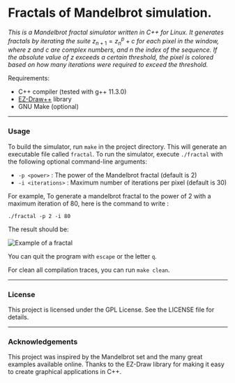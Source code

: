 # Fractals of Mandelbrot simulation.
_This is a Mandelbrot fractal simulator written in C++ for Linux. It generates fractals by iterating the suite_ $z_{n+1} = z_n^p + c$ _for each pixel in the window, where_ $z$ _and_ $c$ _are complex numbers, and_ $n$ _the index of the sequence. If the absolute value of_ $z$ _exceeds a certain threshold, the pixel is colored based on how many iterations were required to exceed the threshold._

Requirements:

- C++ compiler (tested with g++ 11.3.0)
- [EZ-Draw++](http://eric.remy3.free.fr/EZ-Draw++/EZ-Draw++-1.2-6/html/index.html) library
- GNU Make (optional)

---

### Usage

To build the simulator, run ```make``` in the project directory. This will generate an executable file called ```fractal```. To run the simulator, execute ```./fractal``` with the following optional command-line arguments:

- ```-p <power>``` : The power of the Mandelbrot fractal (default is 2)
- ```-i <iterations>``` : Maximum number of iterations per pixel (default is 30)

For example, To generate a mandelbrot fractal to the power of 2 with a maximum iteration of 80, here is the command to write :

```./fractal -p 2 -i 80```

The result should be:

![Example of a fractal](/images/exampleFractal.png)

You can quit the program with ```escape``` or the letter ```q```.

For clean all compilation traces, you can run ```make clean```.

---

### License

This project is licensed under the GPL License. See the LICENSE file for details.

---

### Acknowledgements

This project was inspired by the Mandelbrot set and the many great examples available online. Thanks to the EZ-Draw library for making it easy to create graphical applications in C++.
